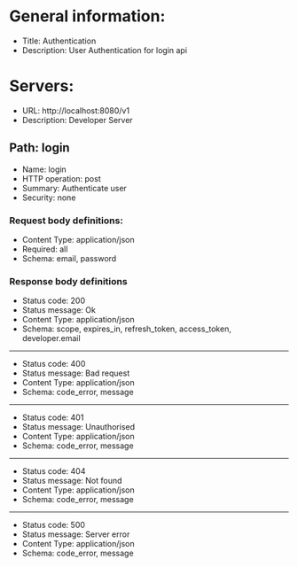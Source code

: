 # General information:

- Title: Authentication
- Description: User Authentication for login api

# Servers:

- URL: http://localhost:8080/v1
- Description: Developer Server

## Path: login

- Name: login
- HTTP operation: post
- Summary: Authenticate user
- Security: none

### Request body definitions:

- Content Type: application/json
- Required: all
- Schema: email, password

### Response body definitions

- Status code: 200
- Status message: Ok
- Content Type: application/json
- Schema: scope, expires_in, refresh_token, access_token, developer.email

---

- Status code: 400
- Status message: Bad request
- Content Type: application/json
- Schema: code_error, message

---

- Status code: 401
- Status message: Unauthorised
- Content Type: application/json
- Schema: code_error, message

---

- Status code: 404
- Status message: Not found
- Content Type: application/json
- Schema: code_error, message

---

- Status code: 500
- Status message: Server error
- Content Type: application/json
- Schema: code_error, message
